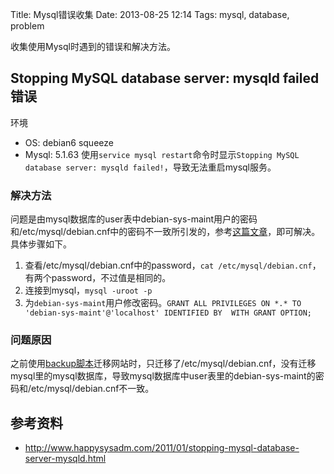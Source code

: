 Title: Mysql错误收集
Date: 2013-08-25 12:14
Tags: mysql, database, problem

收集使用Mysql时遇到的错误和解决方法。

## Stopping MySQL database server: mysqld failed错误

环境

*  OS: debian6 squeeze
*  Mysql: 5.1.63
使用`service mysql restart`命令时显示`Stopping MySQL database server: mysqld failed!`，导致无法重启mysql服务。
### 解决方法

问题是由mysql数据库的user表中debian-sys-maint用户的密码和/etc/mysql/debian.cnf中的密码不一致所引发的，参考[这篇文章](http://www.happysysadm.com/2011/01/stopping-mysql-database-server-mysqld.html)，即可解决。具体步骤如下。
 1.  查看/etc/mysql/debian.cnf中的password，`cat /etc/mysql/debian.cnf`，有两个password，不过值是相同的。
 2.  连接到mysql，`mysql -uroot -p`
 3.  为`debian-sys-maint`用户修改密码。`GRANT ALL PRIVILEGES ON *.* TO 'debian-sys-maint'@'localhost' IDENTIFIED BY `<password>` WITH GRANT OPTION;`
### 问题原因

之前使用[backup脚本](/codes/projects/host_backup)迁移网站时，只迁移了/etc/mysql/debian.cnf，没有迁移mysql里的mysql数据库，导致mysql数据库中user表里的debian-sys-maint的密码和/etc/mysql/debian.cnf不一致。

## 参考资料

*  http://www.happysysadm.com/2011/01/stopping-mysql-database-server-mysqld.html

